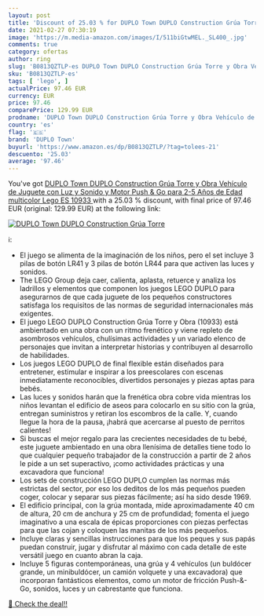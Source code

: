 ```yaml
---
layout: post
title: 'Discount of 25.03 % for DUPLO Town DUPLO Construction Grúa Torre'
date: 2021-02-27 07:30:19
image: 'https://m.media-amazon.com/images/I/511biGtwMEL._SL400_.jpg'
comments: true
category: ofertas
author: ring
slug: 'B0813QZTLP-es DUPLO Town DUPLO Construction Grúa Torre y Obra Vehículo...'
sku: 'B0813QZTLP-es'
tags: [ 'lego', ]
actualPrice: 97.46 EUR
currency: EUR
price: 97.46
comparePrice: 129.99 EUR
prodname: 'DUPLO Town DUPLO Construction Grúa Torre y Obra Vehículo de Juguete con Luz y Sonido y Motor Push & Go para 2-5 Años de Edad  multicolor  Lego ES 10933 '
country: 'es'
flag: '🇪🇸'
brand: 'DUPLO Town'
buyurl: 'https://www.amazon.es/dp/B0813QZTLP/?tag=tolees-21'
descuento: '25.03'
average: '97.46'
---
```


You've got [DUPLO Town DUPLO Construction Grúa Torre y Obra Vehículo de Juguete con Luz y Sonido y Motor Push & Go para 2-5 Años de Edad  multicolor  Lego ES 10933 ](https://www.amazon.es/dp/B0813QZTLP/?tag=tolees-21) with a  25.03 % discount, with final price of 97.46 EUR (original: 129.99 EUR) at the following link:

[![DUPLO Town DUPLO Construction Grúa Torre](https://m.media-amazon.com/images/I/511biGtwMEL._SL400_.jpg)](https://www.amazon.es/dp/B0813QZTLP/?tag=tolees-21)

ℹ️:

- El juego se alimenta de la imaginación de los niños, pero el set incluye 3 pilas de botón LR41 y 3 pilas de botón LR44 para que activen las luces y sonidos.
- The LEGO Group deja caer, calienta, aplasta, retuerce y analiza los ladrillos y elementos que componen los juegos LEGO DUPLO para asegurarnos de que cada juguete de los pequeños constructores satisfaga los requisitos de las normas de seguridad internacionales más exigentes.
- El juego LEGO DUPLO Construction Grúa Torre y Obra (10933) está ambientado en una obra con un ritmo frenético y viene repleto de asombrosos vehículos, chulísimas actividades y un variado elenco de personajes que invitan a interpretar historias y contribuyen al desarrollo de habilidades.
- Los juegos LEGO DUPLO de final flexible están diseñados para entretener, estimular e inspirar a los preescolares con escenas inmediatamente reconocibles, divertidos personajes y piezas aptas para bebés.
- Las luces y sonidos harán que la frenética obra cobre vida mientras los niños levantan el edificio de aseos para colocarlo en su sitio con la grúa, entregan suministros y retiran los escombros de la calle. Y, cuando llegue la hora de la pausa, ¡habrá que acercarse al puesto de perritos calientes!
- Si buscas el mejor regalo para las crecientes necesidades de tu bebé, este juguete ambientado en una obra llenísima de detalles tiene todo lo que cualquier pequeño trabajador de la construcción a partir de 2 años le pide a un set superactivo, ¡como actividades prácticas y una excavadora que funciona!
- Los sets de construcción LEGO DUPLO cumplen las normas más estrictas del sector, por eso los deditos de los más pequeños pueden coger, colocar y separar sus piezas fácilmente; así ha sido desde 1969.
- El edificio principal, con la grúa montada, mide aproximadamente 40 cm de altura, 20 cm de anchura y 25 cm de profundidad; fomenta el juego imaginativo a una escala de épicas proporciones con piezas perfectas para que las cojan y coloquen las manitas de los más pequeños.
- Incluye claras y sencillas instrucciones para que los peques y sus papás puedan construir, jugar y disfrutar al máximo con cada detalle de este versátil juego en cuanto abran la caja.
- Incluye 5 figuras contemporáneas, una grúa y 4 vehículos (un buldócer grande, un minibuldócer, un camión volquete y una excavadora) que incorporan fantásticos elementos, como un motor de fricción Push-&-Go, sonidos, luces y un cabrestante que funciona.

[🛒 Check the deal!!](https://www.amazon.es/dp/B0813QZTLP/?tag=tolees-21)
